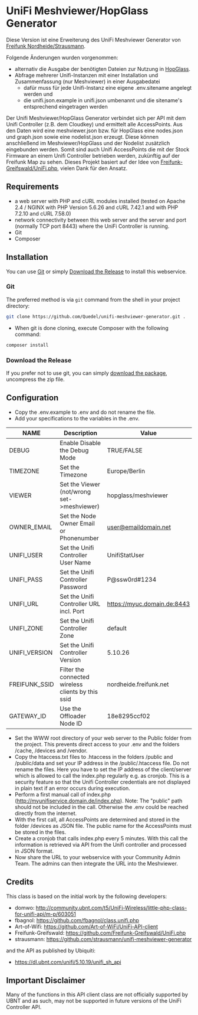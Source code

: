 # UniFi Meshviewer/HopGlass Generator

Diese Version ist eine Erweiterung des UniFi Meshviewer Generator von [Freifunk Nordheide/Strausmann](https://github.com/strausmann/unifi-meshviewer-generator).

Folgende Änderungen wurden vorgenommen:

- alternativ die Ausgabe der benötigten Dateien zur Nutzung in [HopGlass](https://github.com/hopglass/hopglass).
- Abfrage mehrerer Unifi-Instanzen mit einer Installation und Zusammenfassung (nur Meshviewer) in einer Ausgabedatei
  - dafür muss für jede Unifi-Instanz eine eigene .env.sitename angelegt werden und
  - die unifi.json.example in unifi.json umbenannt und die sitename's entsprechend eingetragen werden

Der Unifi Meshviewer/HopGlass Generator verbindet sich per API mit dem Unifi Controller (z.B. dem Cloudkey) und ermittelt alle AccessPoints. Aus den Daten wird eine meshviewer.json bzw. für HopGlass eine nodes.json und graph.json sowie eine nodelist.json erzeugt. Diese können anschließend im Meshviewer/HopGlass und der Nodelist zusätzlich eingebunden werden. Somit sind auch Unifi AccessPoints die mit der Stock Firmware an einem Unifi Controller betrieben werden, zukünftig auf der Freifunk Map zu sehen. Dieses Projekt basiert auf der Idee von [Freifunk-Greifswald/UniFi.php](https://github.com/Freifunk-Greifswald/UniFi.php), vielen Dank für den Ansatz.

## Requirements

- a web server with PHP and cURL modules installed (tested on Apache 2.4 / NGINX with PHP Version 5.6.26 and cURL 7.42.1 and with PHP 7.2.10 and cURL 7.58.0)
- network connectivity between this web server and the server and port (normally TCP port 8443) where the UniFi Controller is running.
- Git
- Composer

## Installation

You can use [Git](#git) or simply [Download the Release](#download-the-release) to install this webservice.

### Git

The preferred method is via `git` command from the shell in your project directory:

```sh
git clone https://github.com/Quedel/unifi-meshviewer-generator.git .
```

* When git is done cloning, execute Composer with the following command:

```sh
composer install
```

### Download the Release

If you prefer not to use git, you can simply [download the package](https://github.com/Quedel/unifi-meshviewer-generator/archive/master.zip), uncompress the zip file.

## Configuration

* Copy the .env.example to .env and do not rename the file.
* Add your specifications to the variables in the .env.

| NAME          | Description                                        | Value                       | Required |
|---------------|----------------------------------------------------|-----------------------------|----------|
| DEBUG         | Enable Disable the Debug Mode                      | TRUE/FALSE                  | X        |
| TIMEZONE      | Set the Timezone                                   | Europe/Berlin               | X        |
| VIEWER        | Set the Viewer (not/wrong set->meshviewer)         | hopglass/meshviewer         | X        |
| OWNER_EMAIL   | Set the Node Owner Email or Phonenumber            | user@emaildomain.net        | X        |
| UNIFI_USER    | Set the Unifi Controller User Name                 | UnifiStatUser               | X        |
| UNIFI_PASS    | Set the Unifi Controller Password                  | P@ssw0rd#1234               | X        |
| UNIFI_URL     | Set the Unifi Controller URL incl. Port            | https://myuc.domain.de:8443 | X        |
| UNIFI_ZONE    | Set the Unifi Controller Zone                      | default                     | X        |
| UNIFI_VERSION | Set the Unifi Controller Version                   | 5.10.26                     |          |
| FREIFUNK_SSID | Filter the connected wireless clients by this ssid | nordheide.freifunk.net      | X        |
| GATEWAY_ID    | Use the Offloader Node ID                          | 18e8295ccf02                | X        |

* Set the WWW root directory of your web server to the Public folder from the project. This prevents direct access to your .env and the folders /cache, /devices and /vendor.
* Copy the htaccess.txt files to .htaccess in the folders /public and /public/data and set your IP address in the /public/.htaccess file. Do not rename the files. Here you have to set the IP address of the client/server which is allowed to call the index.php regularly e.g. as cronjob. This is a security feature so that the Unifi Controller credentials are not displayed in plain text if an error occurs during execution.
* Perform a first manual call of index.php (http://myunifiservice.domain.de/index.php). Note: The "public" path should not be included in the call. Otherwise the .env could be reached directly from the internet.
* With the first call, all AccessPoints are determined and stored in the folder /devices as JSON file. The public name for the AccessPoints must be stored in the files.
* Create a cronjob that calls index.php every 5 minutes. With this call the information is retrieved via API from the Unifi controller and processed in JSON format.
* Now share the URL to your webservice with your Community Admin Team. The admins can then integrate the URL into the Meshviewer.

## Credits

This class is based on the initial work by the following developers:

- domwo: http://community.ubnt.com/t5/UniFi-Wireless/little-php-class-for-unifi-api/m-p/603051
- fbagnol: https://github.com/fbagnol/class.unifi.php
- Art-of-Wifi: https://github.com/Art-of-WiFi/UniFi-API-client
- Freifunk-Greifswald: https://github.com/Freifunk-Greifswald/UniFi.php
- strausmann: https://github.com/strausmann/unifi-meshviewer-generator

and the API as published by Ubiquiti:

- https://dl.ubnt.com/unifi/5.10.19/unifi_sh_api

## Important Disclaimer

Many of the functions in this API client class are not officially supported by UBNT and as such, may not be supported in future versions of the UniFi Controller API.